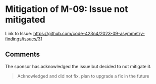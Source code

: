 # Mitigation of M-09: Issue not mitigated

Link to Issue: https://github.com/code-423n4/2023-09-asymmetry-findings/issues/31

## Comments

The sponsor has acknowledged the issue but decided to not mitigate it.

> Acknowledged and did not fix, plan to upgrade a fix in the future
